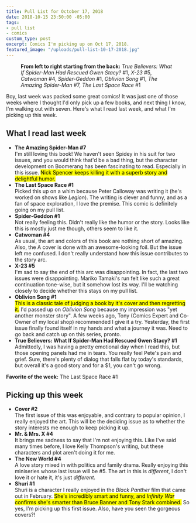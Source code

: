 ```yaml
---
title: Pull List for October 17, 2018
date: 2018-10-15 23:50:00 -05:00
tags:
- pull list
- comics
custom_type: post
excerpt: Comics I'm picking up on Oct 17, 2018.
featured_image: "/uploads/pull-list-10-17-2018.jpg"
---
```


<figure class="extendout">
  <img src="{{ site.url }}/uploads/pull-list-10-17-2018.jpg" alt="">
  <figcaption><strong>From left to right starting from the back:</strong> <em>True Believers: What If Spider-Man Had Rescued Gwen Stacy?</em> #1, <em>X-23</em> #5, <em>Catwoman</em> #4, <em>Spider-Geddon</em> #1, <em>Oblivion Song</em> #1, <em>The Amazing Spider-Man</em> #7, <em>The Last Space Race</em> #1</figcaption>
</figure>

Boy, last week was packed some great comics! It was just one of those weeks where I thought I'd only pick up a few books, and next thing I know, I'm walking out with seven. Here's what I read last week, and what I'm picking up this week.

## What I read last week

- **The Amazing Spider-Man #7**  
I'm still loving this book! We haven't seen Spidey in his suit for two issues, and you would think that'd be a bad thing, but the character development on Boomerang has been fascinating to read. Especially in this issue. <mark>Nick Spencer keeps killing it with a superb story and delightful humor.</mark>
- **The Last Space Race #1**  
Picked this up on a whim because Peter Calloway was writing it (he's worked on shows like *Legion*). The writing is clever and funny, and as a fan of space exploration, I love the premise. This comic is definitely going on my pull list. 
- **Spider-Geddon #1**  
Not really feeling this. Didn't really like the humor or the story. Looks like this is mostly just me though, others seem to like it.
- **Catwoman #4**  
As usual, the art and colors of this book are nothing short of amazing. Also, the A cover is done with an awesome-looking foil. But the issue left me confused. I don't really understand how this issue contributes to the story arc.
- **X-23 #5**  
I'm sad to say the end of this arc was disappointing. In fact, the last two issues were disappointing. Mariko Tamaki's run felt like such a great continuation tone-wise, but it somehow lost its way. I'll be watching closely to decide whether this stays on my pull list.
- **Oblivion Song #1**  
<mark>This is a classic tale of judging a book by it's cover and then regretting it.</mark> I'd passed up on *Oblivion Song* because my impression was "yet another monster story". A few weeks ago, Tony (Comics Expert and Co-Owner of my local shop) recommended I give it a try. Yesterday, the first issue finally found itself in my hands and what a journey it was. Need to go back and catch up on this series, pronto.
- **True Believers: What If Spider-Man Had Rescued Gwen Stacy? #1**  
Admittedly, I was having a pretty emotional day when I read this, but those opening panels had me in tears. You really feel Pete's pain and grief. Sure, there's plenty of dialog that falls flat by today's standards, but overall it's a good story and for a $1, you can't go wrong.

**Favorite of the week:** The Last Space Race #1

## Picking up this week

- **Cover #2**  
The first issue of this was enjoyable, and contrary to popular opinion, I really enjoyed the art. This will be the deciding issue as to whether the story interests me enough to keep picking it up.
- **Mr. & Mrs. X #4**  
It brings me sadness to say that I'm not enjoying this. Like I've said many times before, I love Kelly Thompson's writing, but these characters and plot aren't doing it for me.
- **The New World #4**  
A love story mixed in with politics and family drama. Really enjoying this miniseries whose last issue will be #5. The art in this is *different*, I don't love it or hate it, it's just *different*.
- **Shuri #1**  
Shuri is a character I really enjoyed in the *Black Panther* film that came out in February. <mark>She's incredibly smart and funny, and *Infinity War* confirms she's smarter than Bruce Banner and Tony Stark combined.</mark> So yes, I'm picking up this first issue. Also, have you seen the gorgeous covers?!

